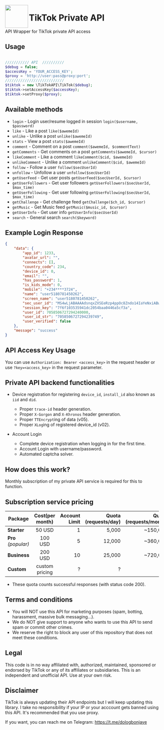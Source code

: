 <img src="https://github.com/idammi/tiktok-api/blob/main/assets/tiktok.png" width=75 align=left> <h1>TikTok Private API</h1>
API Wrapper for TikTok private API access
<br>


## Usage
```php

/////////// API  //////////
$debug = false;
$accessKey = 'YOUR_ACCESS_KEY';
$proxy = 'http://user:pass@proxy:port';
///////////////////////////
$tiktok = new \TikTokAPI\TikTok($debug);
$tiktok->setAccessKey($accessKey);
$tiktok->setProxy($proxy);
```


## Available methods
- `login` - Login user/resume logged in session `login($username, $password)`
- `like` - Like a post `like($awemeId)`
- `unlike` - Unlike a post `unlike($awemeId)`
- `stats` - View a post `stats($awemeId)`
- `comment` - Comment on a post `comment($awemeId, $commentText)`
- `getComments` - Get comments on a post `getComments($awemeId, $cursor)`
- `likeComment` - Like a comment `likeComment($cid, $awemeId)`
- `unlikeComment` - Unlike a comment `unlikeComment($cid, $awemeId)`
- `follow` - Follow a user `follow($secUserId)`
- `unfollow` - Unfollow a user `unfollow($secUserId)`
- `getUserFeed` - Get user posts `getUserFeed($secUserId, $cursor)`
- `getUserFollowers` - Get user followers `getUserFollowers($secUserId, $max_time)`
- `getUserFollowing` - Get user following `getUserFollowing($secUserId, $max_time)`
- `getChallenge` - Get challenge feed `getChallenge($ch_id, $cursor)`
- `getMusic` - Get Music feed `getMusic($music_id, $cursor)`
- `getUserInfo` - Get user info `getUserInfo($secUserId)`
- `search` - General search `search($keyword)`

## Example Login Response
```json
{
    "data": {
        "app_id": 1233,
        "avatar_url": "",
        "connects": [],
        "country_code": 234,
        "device_id": 0,
        "email": "",
        "has_password": 1,
        "is_kids_mode": 0,
        "mobile": "+234****3724",
        "name": "user5180781450262",
        "screen_name": "user5180781450262",
        "sec_user_id": "MS4wLjABAAAAdsnqxZXSEeRzp4ppOc8Zndo14IaYeNxiABwTPfbGkxYCWr4OCzQF90JgJPC33jD6",
        "session_key": "7f6f103535941dc2054baa0446a5cf3a",
        "user_id": 7058506727294240000,
        "user_id_str": "7058506727294239749",
        "user_verified": false
    },
    "message": "success"
}
```

## API Access Key Usage

You can use ```Authorization: Bearer <access_key>``` in the request header or use ```?key=<access_key>``` in the request parameter. 


## Private API backend functionalities

- Device registration for registering `device_id`, `install_id` also known as `iid` and `did`.
    - Proper `trace-id` header generation.
    - Proper `X-Gorgon` and `X-Khronos` header generation.
    - Proper `TTEncrypt`ing of data (v05).
    - Proper `XLog`ing of registered device_id (v02).

- Account Login
    - Complete device registration when logging in for the first time.
    - Account Login with username/password.
    - Automated captcha solver.


## How does this work?
Monthly subscription of my private API service is required for this to function.


## Subscription service pricing

| Package | Cost(per month) | Account Limit | Quota (requests/day) | Quota (requests/month) |
| ------- | :---------------: | ----------: | --------------: | -----------------: |
| **Starter** | 50 USD | 1 | 5,000 | ~150,000 |
| **Pro** *(popular)* | 100 USD | 5 | 12,000 | ~360,000 |
| **Business** | 200 USD | 10 | 25,000 | ~720,000 |
| **Custom** | custom pricing | ? | ? | ? |

- These quota counts successful responses (with status code 200).


## Terms and conditions

- You will NOT use this API for marketing purposes (spam, botting, harassment, massive bulk messaging...).
- We do NOT give support to anyone who wants to use this API to send spam or commit other crimes.
- We reserve the right to block any user of this repository that does not meet these conditions.

## Legal

This code is in no way affiliated with, authorized, maintained, sponsored or endorsed by TikTok or any of its affiliates or subsidiaries. This is an independent and unofficial API. Use at your own risk.

##  Disclaimer
TikTok is always updating their API endpoints but I will keep updating this library. I take no responsibility if your IP or your acccount gets banned using this API. It's recommended that you use proxy.

If you want, you can reach me on Telegram: https://t.me/dologbonjaye
